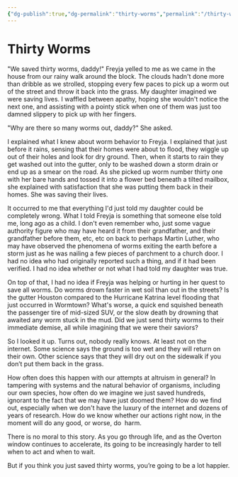 ```yaml
---
{"dg-publish":true,"dg-permalink":"thirty-worms","permalink":"/thirty-worms/","created":"2022-01-07T20:24:09.000-05:00","updated":"2022-12-01T09:44:47.000-05:00"}
---
```


# Thirty Worms

"We saved thirty worms, daddy!" Freyja yelled to me as we came in the house from our rainy walk around the block. The clouds hadn't done more than dribble as we strolled, stopping every few paces to pick up a worm out of the street and throw it back into the grass. My daughter imagined we were saving lives. I waffled between apathy, hoping she wouldn't notice the next one, and assisting with a pointy stick when one of them was just too damned slippery to pick up with her fingers.

"Why are there so many worms out, daddy?" She asked.

I explained what I knew about worm behavior to Freyja. I explained that just before it rains, sensing that their homes were about to flood, they wiggle up out of their holes and look for dry ground. Then, when it starts to rain they get washed out into the gutter, only to be washed down a storm drain or end up as a smear on the road. As she picked up worm number thirty one with her bare hands and tossed it into a flower bed beneath a tilted mailbox, she explained with satisfaction that she was putting them back in their homes. She was saving their lives.

It occurred to me that everything I'd just told my daughter could be completely wrong. What I told Freyja is something that someone else told me, long ago as a child. I don't even remember who, just some vague authority figure who may have heard it from their grandfather, and their grandfather before them, etc, etc on back to perhaps Martin Luther, who may have observed the phenomena of worms exiting the earth before a storm just as he was nailing a few pieces of parchment to a church door. I had no idea who had originally reported such a thing, and if it had been verified. I had no idea whether or not what I had told my daughter was true.

On top of that, I had no idea if Freyja was helping or hurting in her quest to save all worms. Do worms drown faster in wet soil than out in the streets? Is the gutter Houston compared to the Hurricane Katrina level flooding that just occurred in Wormtown? What's worse, a quick end squished beneath the passenger tire of mid-sized SUV, or the slow death by drowning that awaited any worm stuck in the mud. Did we just send thirty worms to their immediate demise, all while imagining that we were their saviors?

So I looked it up. Turns out, nobody really knows. At least not on the internet. Some science says the ground is too wet and they will return on their own. Other science says that they will dry out on the sidewalk if you don’t put them back in the grass. 

How often does this happen with our attempts at altruism in general? In tampering with systems and the natural behavior of organisms, including our own species, how often do we imagine we just saved hundreds, ignorant to the fact that we may have just doomed them? How do we find out, especially when we don't have the luxury of the internet and dozens of years of research. How do we know whether our actions right now, in the moment will do any good, or worse, do  harm.

There is no moral to this story. As you go through life, and as the Overton window continues to accelerate, its going to be increasingly harder to tell when to act and when to wait. 

But if you think you just saved thirty worms, you’re going to be a lot happier.

